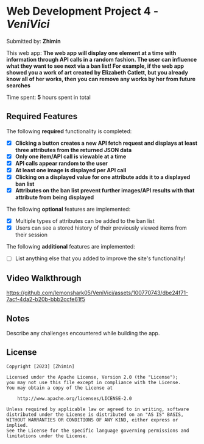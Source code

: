 # Web Development Project 4 - *VeniVici*

Submitted by: **Zhimin**

This web app: **The web app will display one element at a time with information through API calls in a random fashion. The user can influence what they want to see next via a ban list! For example, if the web app showed you a work of art created by Elizabeth Catlett, but you already know all of her works, then you can remove any works by her from future searches**

Time spent: **5** hours spent in total

## Required Features

The following **required** functionality is completed:

- [x] **Clicking a button creates a new API fetch request and displays at least three attributes from the returned JSON data**
- [x] **Only one item/API call is viewable at a time**
- [x] **API calls appear random to the user**
- [x] **At least one image is displayed per API call**
- [x] **Clicking on a displayed value for one attribute adds it to a displayed ban list**
- [x] **Attributes on the ban list prevent further images/API results with that attribute from being displayed**

The following **optional** features are implemented:

- [x] Multiple types of attributes can be added to the ban list
- [x] Users can see a stored history of their previously viewed items from their session

The following **additional** features are implemented:

* [ ] List anything else that you added to improve the site's functionality!

## Video Walkthrough

https://github.com/lemonshark05/VeniVici/assets/100770743/dbe24f71-7acf-4da2-b20b-bbb2ccfe61f5

## Notes

Describe any challenges encountered while building the app.

## License

    Copyright [2023] [Zhimin]

    Licensed under the Apache License, Version 2.0 (the "License");
    you may not use this file except in compliance with the License.
    You may obtain a copy of the License at

        http://www.apache.org/licenses/LICENSE-2.0

    Unless required by applicable law or agreed to in writing, software
    distributed under the License is distributed on an "AS IS" BASIS,
    WITHOUT WARRANTIES OR CONDITIONS OF ANY KIND, either express or implied.
    See the License for the specific language governing permissions and
    limitations under the License.

